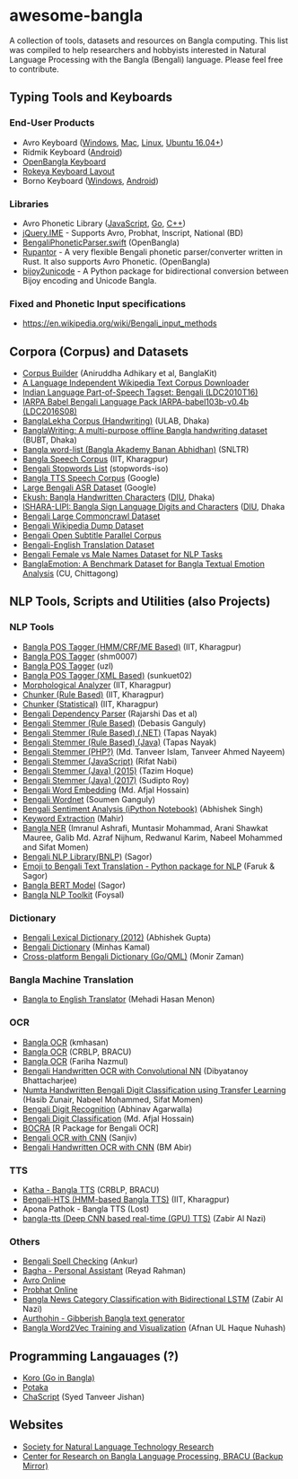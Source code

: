 # awesome-bangla
A collection of tools, datasets and resources on Bangla computing. This list was compiled to help researchers and hobbyists interested in Natural Language Processing with the Bangla (Bengali) language. Please feel free to contribute.

## Typing Tools and Keyboards

### End-User Products
  - Avro Keyboard ([Windows](https://www.omicronlab.com/avro-keyboard.html), [Mac](https://www.omicronlab.com/iavro.html), [Linux](http://linux.omicronlab.com/), [Ubuntu 16.04+](https://github.com/maateen/avro))
  - Ridmik Keyboard ([Android](https://play.google.com/store/apps/details?id=ridmik.keyboard))
  - [OpenBangla Keyboard](https://github.com/OpenBangla/OpenBangla-Keyboard)
  - [Rokeya Keyboard Layout](https://github.com/MythicAngel/rokeya-keyboard-layout)
  - Borno Keyboard ([Windows](https://codepotro.com/borno), [Android](https://codepotro.com/borno-android))

### Libraries
  - Avro Phonetic Library ([JavaScript](https://github.com/torifat/jsAvroPhonetic), [Go](https://github.com/sadlil/go-avro-phonetic), [C++](https://github.com/mominul/cppAvroPhonetic))
  - [jQuery.IME](https://github.com/wikimedia/jquery.ime) - Supports Avro, Probhat, Inscript, National (BD)
  - [BengaliPhoneticParser.swift](https://github.com/OpenBangla/BengaliPhoneticParser.swift) (OpenBangla)
  - [Rupantor](https://github.com/OpenBangla/rupantor-rs) - A very flexible Bengali phonetic parser/converter written in Rust. It also supports Avro Phonetic. (OpenBangla)
  - [bijoy2unicode](https://github.com/Mad-FOX/bijoy2unicode) - A Python package for bidirectional conversion between Bijoy encoding and Unicode Bangla.

### Fixed and Phonetic Input specifications
 - https://en.wikipedia.org/wiki/Bengali_input_methods

## Corpora (Corpus) and Datasets
 - [Corpus Builder](https://github.com/banglakit/corpus-builder) (Aniruddha Adhikary et al, BanglaKit)
 - [A Language Independent Wikipedia Text Corpus Downloader](https://github.com/Rajan-sust/WikiTextCorpusDownloader)
 - [Indian Language Part-of-Speech Tagset: Bengali (LDC2010T16)](https://catalog.ldc.upenn.edu/LDC2010T16)
 - [IARPA Babel Bengali Language Pack IARPA-babel103b-v0.4b (LDC2016S08)](https://catalog.ldc.upenn.edu/LDC2016S08)
 - [BanglaLekha Corpus (Handwriting)](https://data.mendeley.com/datasets/hf6sf8zrkc/2) (ULAB, Dhaka)
 - [BanglaWriting: A multi-purpose offline Bangla handwriting dataset](https://data.mendeley.com/datasets/r43wkvdk4w/1) (BUBT, Dhaka)
 - [Bangla word-list (Bangla Akademy Banan Abhidhan)](http://nltr.org/download/Bangla_word-list.doc) (SNLTR)
 - [Bangla Speech Corpus](http://downloads.nltr.org/iitkgp-resources/SHRUTI-Bangla_Speech_Corpus.rar) (IIT, Kharagpur)
 - [Bengali Stopwords List](https://github.com/stopwords-iso/stopwords-bn) (stopwords-iso)
 - [Bangla TTS Speech Corpus](http://www.openslr.org/37) (Google)
 - [Large Bengali ASR Dataset](http://www.openslr.org/53) (Google)
 - [Ekush: Bangla Handwritten Characters](https://shahariarrabby.github.io/ekush) ([DIU](http://nlp.daffodilvarsity.edu.bd), Dhaka)
 - [ISHARA-LIPI: Bangla Sign Language Digits and Characters](https://isharalipi.sanzidscloud.com) ([DIU](http://nlp.daffodilvarsity.edu.bd), Dhaka
 - [Bengali Large Commoncrawl Dataset](https://traces1.inria.fr/oscar/)
 - [Bengali Wikipedia Dump Dataset](https://dumps.wikimedia.org/bnwiki/latest/)
 - [Bengali Open Subtitle Parallel Corpus](http://opus.nlpl.eu/)
 - [Bengali-English Translation Dataset](http://www.manythings.org/anki/)
 - [Bengali Female vs Male Names Dataset for NLP Tasks](https://github.com/faruk-ahmad/bengli-female-vs-male-names)
 - [BanglaEmotion: A Benchmark Dataset for Bangla Textual Emotion Analysis](https://data.mendeley.com/datasets/24xd7w7dhp/1) (CU, Chittagong)

## NLP Tools, Scripts and Utilities (also Projects)
### NLP Tools
 - [Bangla POS Tagger (HMM/CRF/ME Based)](http://nltr.org/download/iitkgp-resources/Bangla_POS_Tagger_Linux/POS_tagger_Bangla.zip) (IIT, Kharagpur)
 - [Bangla POS Tagger](https://github.com/shm0007/bengali-pos-tagger) (shm0007)
 - [Bangla POS Tagger](https://github.com/uzl/pos_tagger_1) (uzl)
 - [Bangla POS Tagger (XML Based)](https://github.com/sunkuet02/BanglaPosTagger) (sunkuet02)
 - [Morphological Analyzer](http://nltr.org/download/iitkgp-resources/Bangla_Morphological_Analyzer/Morph_analyzer.tar) (IIT, Kharagpur)
 - [Chunker (Rule Based)](http://nltr.org/download/iitkgp-resources/Rul_Base_Chunker/chunkerBinary.tgz) (IIT, Kharagpur)
 - [Chunker (Statistical)](http://nltr.org/download/iitkgp-resources/Statistical_Chunker/chunker_v1.1.tar) (IIT, Kharagpur)
 - [Bengali Dependency Parser](https://github.com/saviour-falcon/BengaliDependencyParser) (Rajarshi Das et al)
 - [Bengali Stemmer (Rule Based)](https://github.com/gdebasis/BengaliStemmer) (Debasis Ganguly)
 - [Bengali Stemmer (Rule Based) (.NET)](https://github.com/nayakt/BengaliStemmer_DotNet) (Tapas Nayak)
 - [Bengali Stemmer (Rule Based) (Java)](https://github.com/nayakt/BengaliStemmer_Java) (Tapas Nayak)
 - [Bengali Stemmer (PHP?)](https://github.com/tanveer-preom/BengaliStemmer) (Md. Tanveer Islam, Tanveer Ahmed Nayeem)
 - [Bengali Stemmer (JavaScript)](https://github.com/torifat/bangla-stemmer) (Rifat Nabi)
 - [Bengali Stemmer (Java) (2015)](https://github.com/tazimhoque/Bangla-Stemmer) (Tazim Hoque)
 - [Bengali Stemmer (Java) (2017)](https://github.com/sudiptobd/BanglaDocumentRanking_BanglaStemmer) (Sudipto Roy)
 - [Bengali Word Embedding](https://github.com/smafjal/Bengali-Word-Embedding) (Md. Afjal Hossain)
 - [Bengali Wordnet](https://github.com/soumenganguly/Bengali-Wordnet) (Soumen Ganguly)
 - [Bengali Sentiment Analysis (iPython Notebook)](https://github.com/abhie19/Sentiment-Analysis-Bangla-Language) (Abhishek Singh)
 - [Keyword Extraction](https://github.com/mahirsust/Code300) (Mahir)
 - [Bangla NER](https://github.com/imranulashrafi/banner) (Imranul Ashrafi, Muntasir Mohammad, Arani Shawkat Mauree, Galib Md. Azraf Nijhum, Redwanul Karim, Nabeel Mohammed and Sifat Momen)
 - [Bengali NLP Library(BNLP)](https://github.com/sagorbrur/bnlp) (Sagor)
 - [Emoji to Bengali Text Translation - Python package for NLP](https://github.com/faruk-ahmad/bnemo) (Faruk & Sagor)
 - [Bangla BERT Model](https://huggingface.co/sagorsarker/bangla-bert-base) (Sagor)
 - [Bangla NLP Toolkit](https://github.com/Foysal87/sbnltk) (Foysal)

 ### Dictionary
  - [Bengali Lexical Dictionary (2012)](https://github.com/abhishekgupta92/lexical_db_bangla) (Abhishek Gupta)
  - [Bengali Dictionary](https://github.com/MinhasKamal/BengaliDictionary) (Minhas Kamal)
  - [Cross-platform Bengali Dictionary (Go/QML)](https://github.com/monirz/wordgo) (Monir Zaman)

### Bangla Machine Translation
- [Bangla to English Translator](https://github.com/menon92/BanglaTranslator) (Mehadi Hasan Menon)

### OCR
 - [Bangla OCR](https://github.com/kmhasan-class/bangla-ocr) (kmhasan)
 - [Bangla OCR](https://sourceforge.net/projects/blp/files/BanglaOCR/) (CRBLP, BRACU)
 - [Bangla OCR](https://github.com/fnazmul/Bengali_OCR/) (Fariha Nazmul)
 - [Bengali Handwritten OCR with Convolutional NN](https://github.com/dibyatanoy/Bengali-Handwritten-Character-Recognition-Using-Convolutional-Neural-Networks) (Dibyatanoy Bhattacharjee)
 - [Numta Handwritten Bengali Digit Classification using Transfer Learning](https://github.com/hasibzunair/unconventional-wisdom) (Hasib Zunair, Nabeel Mohammed, Sifat Momen)
 - [Bengali Digit Recognition](https://github.com/abhinavagarwalla/BengaliDigitRecognition) (Abhinav Agarwalla)
 - [Bengali Digit Classification](https://github.com/smafjal/CNN-Bengali-Digit-Classification-TF) (Md. Afjal Hossain)
 - [BOCRA](https://github.com/deepayan/bocra) [R Package for Bengali OCR]
 - [Bengali OCR with CNN](https://github.com/sanjiv0975/Bengali_OCR) (Sanjiv)
 - [Bengali Handwritten OCR with CNN](https://github.com/bmabir17/bangla_inception) (BM Abir)

### TTS
 - [Katha - Bangla TTS](https://sourceforge.net/projects/blp/files/Katha_Bangla_TTS/) (CRBLP, BRACU)
 - [Bengali-HTS (HMM-based Bangla TTS)](https://github.com/sankar-mukherjee/Bengali-HTS) (IIT, Kharagpur)
 - Apona Pathok - Bangla TTS (Lost)
 - [bangla-tts (Deep CNN based real-time (GPU) TTS)](https://github.com/zabir-nabil/bangla-tts) (Zabir Al Nazi)

### Others
 - [Bengali Spell Checking](https://github.com/AnkurBD/bengali-spellcheck) (Ankur)
 - [Bagha - Personal Assistant](https://github.com/reyadrahman/Bagha) (Reyad Rahman)
 - [Avro Online](http://avro.im)
 - [Probhat Online](http://probhat.im)
 - [Bangla News Category Classification with Bidirectional LSTM](https://github.com/zabir-nabil/bangla-news-rnn) (Zabir Al Nazi)
 - [Aurthohin - Gibberish Bangla text generator](https://github.com/lifeparticle/Aurthohin)
 - [Bangla Word2Vec Training and Visualization](https://github.com/NuhashHaque/Bangla-Word2Vec-Training-and-Visualization) (Afnan UL Haque Nuhash)

## Programming Langauages (?)
 - [Koro (Go in Bangla)](https://github.com/ChimeraCoder/koro)
 - [Potaka](http://www.potaka.io/)
 - [ChaScript](https://github.com/sjishan/chascript) (Syed Tanveer Jishan)

## Websites
- [Society for Natural Language Technology Research](http://nltr.org/)
- [Center for Research on Bangla Language Processing, BRACU (Backup Mirror)](http://web.archive.org/web/20150621025544/http://crblp.bracu.ac.bd/)

